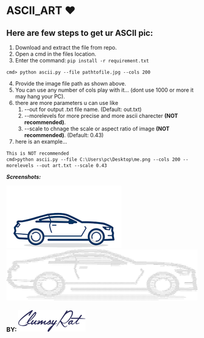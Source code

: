 # ASCII_ART ♥

## Here are few steps to get ur ASCII pic:
1. Download and extract the file from repo. 
2. Open a cmd in the files location.
3. Enter the command: `` pip install -r requirement.txt ``
```
cmd> python ascii.py --file pathtofile.jpg --cols 200
```
4. Provide the image file path as shown above.
5. You can use any number of cols play with it... (dont use 1000 or more it may hang your PC).
6. there are more parameters u can use like
    1. --out for output .txt file name. (Default: out.txt)
    2. --morelevels for more precise and more ascii charecter **(NOT recommended)**.
    3. --scale to chnage the scale or aspect ratio of image **(NOT recommended)**. (Default: 0.43)
7. here is an example...
```
This is NOT recommended
cmd>python ascii.py --file C:\Users\pc\Desktop\me.png --cols 200 --morelevels --out art.txt --scale 0.43
```
_**Screenshots:**_ 

![alt Screenshot](https://github.com/Ankith-Cirgir/ASCII_ART/blob/master/Screenshots/Car%20Ref.png "Screenshot1")
![alt ScreenShot](https://github.com/Ankith-Cirgir/ASCII_ART/blob/master/Screenshots/out.png "ScreenShot2")

### __BY:__   ![alt ClumsyRat](https://github.com/Ankith-Cirgir/CollegeBruteForce/blob/master/clumsylogo.png "ClumsyRat")
